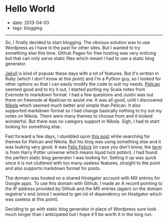 # Hello World

- date: 2013-04-03
- tags: blogging

----------------------

So, I finally decided to start blogging. The obvious solution was to use Wordpress as I have in the past for other sites. But I wanted to try something else this time. Github Pages for free hosting was very enticing but that can only serve static files which meant I had to use a static blog generator.

[Jekyll](https://github.com/mojombo/jekyll) is kind of popular these days with a lot of features. But it's written in Ruby (which I don't know at this point) and I'm a Python guy, so I looked for other options so that I can easily modify the code to suit my needs. [Pelican](https://github.com/getpelican/pelican) seemed good and to try it out, I started porting my Scala notes from Evernote to markdown format. I had a few questions and Justin was out there on freenode at #pelican to assist me. It was all good, until I discovered [Nikola](http://nikola.ralsina.com.ar/) which seemed much better and simple than Pelican. It also supported markdown format so I had change basically nothing to try out my notes on Nikola. There were many themes to choose from and it looked wonderful. But there was no category support in Nikola. Sigh, I had to start looking for something else.

Fast forward a few days, I stumbled upon [this post](http://tshepang.net/favorite-pelican-themes) while searching for themes for Pelican and Nikola. But his blog was using something else and it was looking very good. It was [Felix Felicis](http://lab.lepture.com/liquidluck/) (in case you don't know, the [term](http://harrypotter.wikia.com/wiki/Felix_Felicis) is from Harry Potter universe which means liquid luck potion). I had found the perfect static blog generator I was looking for. Setting it up was quick since it is not cluttered with too many useless features, straight to the point and also supports markdown format for posts.

The domain was hosted on a shared Hostgator account with MX entries for Google apps. To use this domain with Github, I made an A record pointing to the IP address provided by Github and the MX entries (again) on the domain registrar's end (since I wanted to get rid of dependency on Hostgator which was useless at this point).

Deciding to go with static blog generator in place of Wordpress sure took much longer than I anticipated but I hope it'll be worth it in the long run.